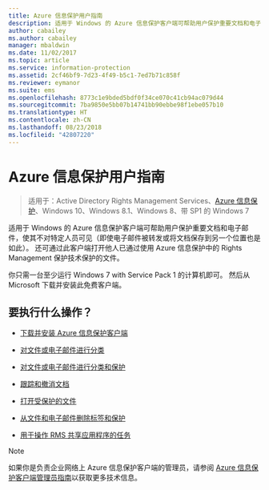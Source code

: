 ```yaml
---
title: Azure 信息保护用户指南
description: 适用于 Windows 的 Azure 信息保护客户端可帮助用户保护重要文档和电子邮件，使其不对特定人员可见（即使电子邮件被转发或将文档保存到另一个位置也是如此）。
author: cabailey
ms.author: cabailey
manager: mbaldwin
ms.date: 11/02/2017
ms.topic: article
ms.service: information-protection
ms.assetid: 2cf46bf9-7d23-4f49-b5c1-7ed7b71c858f
ms.reviewer: eymanor
ms.suite: ems
ms.openlocfilehash: 8773c1e9bded5bdf0f34ce070c41cb94ac079d44
ms.sourcegitcommit: 7ba9850e5bb07b14741bb90ebbe98f1ebe057b10
ms.translationtype: HT
ms.contentlocale: zh-CN
ms.lasthandoff: 08/23/2018
ms.locfileid: "42807220"
---
```

# <a name="azure-information-protection-user-guide"></a>Azure 信息保护用户指南

>适用于：Active Directory Rights Management Services、[Azure 信息保护](https://azure.microsoft.com/pricing/details/information-protection)、Windows 10、Windows 8.1、Windows 8、带 SP1 的 Windows 7

适用于 Windows 的 Azure 信息保护客户端可帮助用户保护重要文档和电子邮件，使其不对特定人员可见（即使电子邮件被转发或将文档保存到另一个位置也是如此）。 还可通过此客户端打开他人已通过使用 Azure 信息保护中的 Rights Management 保护技术保护的文件。

你只需一台至少运行 Windows 7 with Service Pack 1 的计算机即可。 然后从 Microsoft 下载并安装此免费客户端。


## <a name="what-do-you-want-to-do"></a>要执行什么操作？

- [下载并安装 Azure 信息保护客户端](install-client-app.md)

- [对文件或电子邮件进行分类](client-classify.md)

- [对文件或电子邮件进行分类和保护](client-classify-protect.md)

- [跟踪和撤消文档](client-track-revoke.md)

- [打开受保护的文件](client-view-use-files.md)

- [从文件和电子邮件删除标签和保护](client-remove-label-protection.md)

- [用于操作 RMS 共享应用程序的任务](upgrade-client-app.md)


> [!NOTE]
> 如果你是负责企业网络上 Azure 信息保护客户端的管理员，请参阅 [Azure 信息保护客户端管理员指南](client-admin-guide.md)以获取更多技术信息。 

